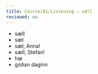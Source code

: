 ```yaml
---
title: Course/A1/Listening – sæll
reviewed: no
---
```


* sæll
* sæl
* sæl, Anna!
* sæll, Stefán!
* hæ
* góðan daginn

